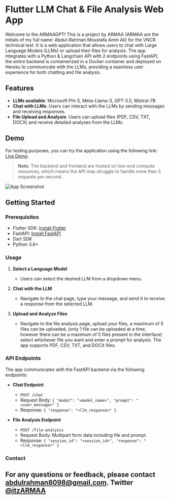 # Flutter LLM Chat & File Analysis Web App

Welcome to the ARMAAGPT! This is a project by ARMAA (ARMAA are the initials of my full name: Abdul-Rahman Moustafa Amin Ali) for the VNCR technical test. It is a web application that allows users to chat with Large Language Models (LLMs) or upload their files for analysis. The app integrates with a Python & Langchain API with 2 endpoints using FastAPI, the entire backend is containerized in a Docker container and deployed on Heroku to communicate with the LLMs, providing a seamless user experience for both chatting and file analysis.

## Features
- **LLMs available**: Microsoft Phi-3, Meta-Llama-3, GPT-3.5, Mistral-7B 
- **Chat with LLMs**: Users can interact with the LLMs by sending messages and receiving responses.
- **File Upload and Analysis**: Users can upload files (PDF, CSV, TXT, DOCX) and receive detailed analyses from the LLMs.


## Demo

For testing purposes, you can try the application using the following link: [Live Demo](https://armaagpt.web.app/).

> **Note**: The backend and frontend are hosted on low-end compute resources, which means the API may struggle to handle more than 5 requests per second. 

![App Screenshot](path_to_screenshot)

## Getting Started
### Prerequisites

- Flutter SDK: [Install Flutter](https://flutter.dev/docs/get-started/install)
- FastAPI: [Install FastAPI](https://fastapi.tiangolo.com/)
- Dart SDK
- Python 3.6+

### Usage

1. **Select a Language Model**
   - Users can select the desired LLM from a dropdown menu.

2. **Chat with the LLM**
   - Navigate to the chat page, type your message, and send it to receive a response from the selected LLM.

3. **Upload and Analyze Files**
   - Navigate to the file analysis page, upload your files, a maximum of 5 files can be uploaded, (only 1 file can be uploaded at a time, however there can be a maximum of 5 files present in the interface) select whichever file you want and enter a prompt for analysis. The app supports PDF, CSV, TXT, and DOCX files.

### API Endpoints

The app communicates with the FastAPI backend via the following endpoints:

- **Chat Endpoint**
  - `POST /chat`
  - Request Body: `{ "model": "<model_name>", "prompt": "<user_message>" }`
  - Response: `{ "response": "<llm_response>" }`

- **File Analysis Endpoint**
  - `POST /file-analysis`
  - Request Body: Multipart form data including file and prompt.
  - Response: `{ "session_id": "<session_id>", "response": "<llm_response>" }`


### Contact

For any questions or feedback, please contact [abdulrahman8098@gmail.com](mailto:abdulrahman8098@gmail.com).
Twitter [@itzARMAA](https://twitter.com/ItzARMAA)
---

